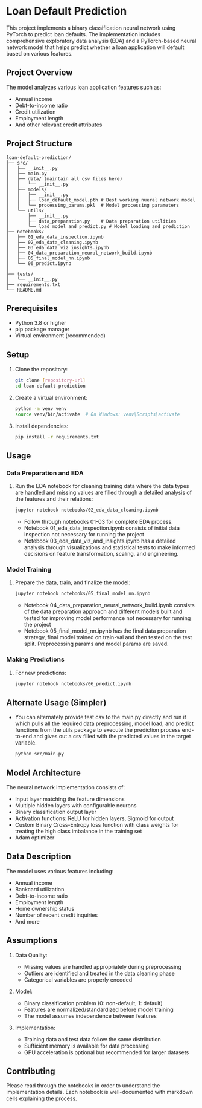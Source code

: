 # Loan Default Prediction

This project implements a binary classification neural network using PyTorch to predict loan defaults. The implementation includes comprehensive exploratory data analysis (EDA) and a PyTorch-based neural network model that helps predict whether a loan application will default based on various features.

## Project Overview

The model analyzes various loan application features such as:
- Annual income
- Debt-to-income ratio
- Credit utilization
- Employment length
- And other relevant credit attributes

## Project Structure

```
loan-default-prediction/
├── src/
│   ├── __init__.py
│   ├── main.py
│   ├── data/ (maintain all csv files here)
│   │   └── __init__.py
│   ├── models/
│   │   ├── __init__.py
│   │   ├── loan_default_model.pth # Best working nueral network model
│   │   └── processing_params.pkl  # Model processing parameters
│   └── utils/
│       ├── __init__.py
│       ├── data_preparation.py    # Data preparation utilities
│       └── load_model_and_predict.py # Model loading and prediction
├── notebooks/
│   ├── 01_eda_data_inspection.ipynb
│   ├── 02_eda_data_cleaning.ipynb
│   ├── 03_eda_data_viz_insights.ipynb
│   ├── 04_data_preparation_neural_network_build.ipynb
│   ├── 05_final_model_nn.ipynb
│   └── 06_predict.ipynb
│  
├── tests/
│   └── __init__.py
├── requirements.txt
└── README.md
```

## Prerequisites

- Python 3.8 or higher
- pip package manager
- Virtual environment (recommended)

## Setup

1. Clone the repository:
    ```bash
    git clone [repository-url]
    cd loan-default-prediction
    ```

2. Create a virtual environment:
    ```bash
    python -m venv venv
    source venv/bin/activate  # On Windows: venv\Scripts\activate
    ```

3. Install dependencies:
    ```bash
    pip install -r requirements.txt
    ```

## Usage

### Data Preparation and EDA
1. Run the EDA notebook for cleaning training data where the data types are handled and missing values are filled through a detailed analysis of the features and their relations:
    ```bash
    jupyter notebook notebooks/02_eda_data_cleaning.ipynb
    ```
   - Follow through notebooks 01-03 for complete EDA process.
   - Notebook 01_eda_data_inspection.ipynb consists of initial data inspection not necessary for running the project
   - Notebook 03_eda_data_viz_and_insights.ipynb has a detailed analysis through visualizations and statistical tests to make informed decisions on feature transformation, scaling, and engineering.

### Model Training
1. Prepare the data, train, and finalize the model:
    ```bash
    jupyter notebook notebooks/05_final_model_nn.ipynb
    ```
    - Notebook 04_data_preparation_neural_network_build.ipynb consists of the data preparation approach and different models built and tested for improving model performance not necessary for running the project
    - Notebook 05_final_model_nn.ipynb has the final data preparation strategy, final model trained on train-val and then tested on the test split. Preprocessing params and model params are saved.

### Making Predictions
1. For new predictions:
    ```bash
    jupyter notebook notebooks/06_predict.ipynb
    ```

## Alternate Usage (Simpler)
- You can alternately provide test csv to the main.py directly and run it which pulls all the required data preprocessing, model load, and predict functions from the utils package to execute the prediction process end-to-end and gives out a csv filled with the predicted values in the target variable.
    ```bash
    python src/main.py
    ```

## Model Architecture

The neural network implementation consists of:
- Input layer matching the feature dimensions
- Multiple hidden layers with configurable neurons
- Binary classification output layer
- Activation functions: ReLU for hidden layers, Sigmoid for output
- Custom Binary Cross-Entropy loss function with class weights for treating the high class imbalance in the training set
- Adam optimizer

## Data Description

The model uses various features including:
- Annual income
- Bankcard utilization
- Debt-to-income ratio
- Employment length
- Home ownership status
- Number of recent credit inquiries
- And more

## Assumptions

1. Data Quality:
   - Missing values are handled appropriately during preprocessing
   - Outliers are identified and treated in the data cleaning phase
   - Categorical variables are properly encoded

2. Model:
   - Binary classification problem (0: non-default, 1: default)
   - Features are normalized/standardized before model training
   - The model assumes independence between features

3. Implementation:
   - Training data and test data follow the same distribution
   - Sufficient memory is available for data processing
   - GPU acceleration is optional but recommended for larger datasets

## Contributing

Please read through the notebooks in order to understand the implementation details. Each notebook is well-documented with markdown cells explaining the process.
